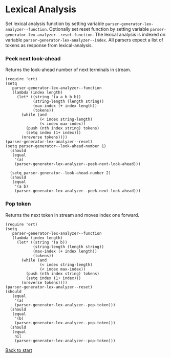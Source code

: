 # Lexical Analysis

Set lexical analysis function by setting variable `parser-generator-lex-analyzer--function`. Optionally set reset function by setting variable `parser-generator-lex-analyzer--reset-function`. The lexical analysis is indexed on variable `parser-generator-lex-analyzer--index`. All parsers expect a list of tokens as response from lexical-analysis.

### Peek next look-ahead

Returns the look-ahead number of next terminals in stream.

``` emacs-lisp
(require 'ert)
(setq
   parser-generator-lex-analyzer--function
   (lambda (index length)
     (let* ((string '(a a b b b))
            (string-length (length string))
            (max-index (+ index length))
            (tokens))
       (while (and
               (< index string-length)
               (< index max-index))
         (push (nth index string) tokens)
         (setq index (1+ index)))
       (nreverse tokens))))
(parser-generator-lex-analyzer--reset)
(setq parser-generator--look-ahead-number 1)
  (should
   (equal
    '(a)
    (parser-generator-lex-analyzer--peek-next-look-ahead)))

  (setq parser-generator--look-ahead-number 2)
  (should
   (equal
    '(a b)
    (parser-generator-lex-analyzer--peek-next-look-ahead)))

```

### Pop token

Returns the next token in stream and moves index one forward.

``` emacs-lisp
(require 'ert)
(setq
   parser-generator-lex-analyzer--function
   (lambda (index length)
     (let* ((string '(a b))
            (string-length (length string))
            (max-index (+ index length))
            (tokens))
       (while (and
               (< index string-length)
               (< index max-index))
         (push (nth index string) tokens)
         (setq index (1+ index)))
       (nreverse tokens))))
(parser-generator-lex-analyzer--reset)
(should
   (equal
    '(a)
    (parser-generator-lex-analyzer--pop-token)))
  (should
   (equal
    '(b)
    (parser-generator-lex-analyzer--pop-token)))
  (should
   (equal
    nil
    (parser-generator-lex-analyzer--pop-token)))
```

[Back to start](../../../)
